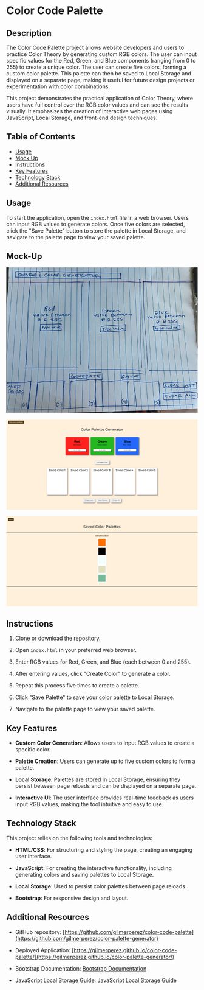 # Color Code Palette

## Description

The Color Code Palette project allows website developers and users to practice Color Theory by generating custom RGB colors. The user can input specific values for the Red, Green, and Blue components (ranging from 0 to 255) to create a unique color. The user can create five colors, forming a custom color palette. This palette can then be saved to Local Storage and displayed on a separate page, making it useful for future design projects or experimentation with color combinations.

This project demonstrates the practical application of Color Theory, where users have full control over the RGB color values and can see the results visually. It emphasizes the creation of interactive web pages using JavaScript, Local Storage, and front-end design techniques.

## Table of Contents

- [Usage](#usage)
- [Mock Up](#mock-up)
- [Instructions](#instructions)
- [Key Features](#key-features)
- [Technology Stack](#technology-stack)
- [Additional Resources](#additional-resources)

## Usage

To start the application, open the `index.html` file in a web browser. Users can input RGB values to generate colors. Once five colors are selected, click the "Save Palette" button to store the palette in Local Storage, and navigate to the palette page to view your saved palette.

## Mock-Up

![Wireframe](./images/wireframe.jpg)

![Screenshot](./images/scWebsite1.jpg)

![Screenshot](./images/scWebsite2.jpg)

## Instructions

1. Clone or download the repository.

2. Open `index.html` in your preferred web browser.

3. Enter RGB values for Red, Green, and Blue (each between 0 and 255).

4. After entering values, click "Create Color" to generate a color.

5. Repeat this process five times to create a palette.

6. Click "Save Palette" to save your color palette to Local Storage.

7. Navigate to the palette page to view your saved palette.

## Key Features

- **Custom Color Generation**: Allows users to input RGB values to create a specific color.

- **Palette Creation**: Users can generate up to five custom colors to form a palette.

- **Local Storage**: Palettes are stored in Local Storage, ensuring they persist between page reloads and can be displayed on a separate page.

- **Interactive UI**: The user interface provides real-time feedback as users input RGB values, making the tool intuitive and easy to use.

## Technology Stack

This project relies on the following tools and technologies:

- **HTML/CSS**: For structuring and styling the page, creating an engaging user interface.

- **JavaScript**: For creating the interactive functionality, including generating colors and saving palettes to Local Storage.

- **Local Storage**: Used to persist color palettes between page reloads.

- **Bootstrap**: For responsive design and layout.

## Additional Resources

- GitHub repository: [https://github.com/gilmerperez/color-code-palette](https://github.com/gilmerperez/color-palette-generator)

- Deployed Application: [https://gilmerperez.github.io/color-code-palette/](https://gilmerperez.github.io/color-palette-generator/)

- Bootstrap Documentation: [Bootstrap Documentation](https://getbootstrap.com/)

- JavaScript Local Storage Guide: [JavaScript Local Storage Guide](https://developer.mozilla.org/en-US/docs/Web/API/Window/localStorage)
